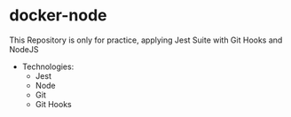 # docker-node
This Repository is only for practice, applying Jest Suite with Git Hooks and NodeJS
- Technologies:
  - Jest
  - Node
  - Git
  - Git Hooks
